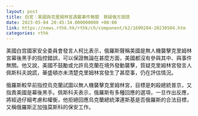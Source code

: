 ```yaml
---
layout: post
title: 白宮：美國與克里姆林宮遇襲事件無關　質疑俄方說謊
date: 2023-05-04 20:45:34.000000000 +08:00
link: https://news.rthk.hk/rthk/ch/component/k2/1699204-20230504.htm
categories: rthk
---
```


美國白宫國家安全委員會發言人柯比表示，俄羅斯聲稱美國是無人機襲擊克里姆林宮幕後黑手的指控錯誤，可以保證無論在甚麼方面，美國都沒有參與其中、與事件無關。他又說，美國不鼓勵或允許烏克蘭在境外發動襲擊，質疑克里姆林宮發言人佩斯科夫說謊，華盛頓亦未清楚克里姆林宮發生了甚麼事，仍在評估情況。

俄羅斯較早前指控烏克蘭試圖以無人機襲擊克里姆林宮，目標是刺殺總統普京，又指責美國是幕後黑手。佩斯科夫表示，俄羅斯有多種回應的選項，一旦作出反應，將經過仔細考慮和權衡，他拒絕回應烏克蘭總統澤連斯基是否俄羅斯的合法目標，又稱俄羅斯正加強莫斯科的保安工作。
